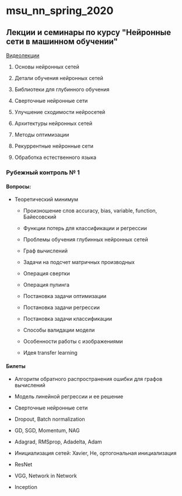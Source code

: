 # msu_nn_spring_2020

## Лекции и семинары по курсу "Нейронные сети в машинном обучении" 

[Видеолекции](https://www.youtube.com/playlist?list=PLrCZzMib1e9oOGNLh6_d65HyfdqlJwTQP)

1) Основы нейронных сетей

2) Детали обучения нейронных сетей

3) Библиотеки для глубинного обучения

4) Сверточные нейронные сети

5) Улучшение сходимости нейросетей

6) Архитектуры нейронных сетей

7) Методы оптимизации

8) Рекуррентные нейронные сети

9) Обработка естественного языка

### Рубежный контроль № 1

#### Вопросы:

* Теоретический минимум

  * Произношение слов accuracy, bias, variable, function, Байесовский
  
  * Функции потерь для классификации и регрессии
  
  * Проблемы обучения глубинных нейронных сетей
  
  * Граф вычислений
  
  * Задачи на подсчет матричных производных
  
  * Операция свертки
  
  * Операция пулинга
  
  * Постановка задачи оптимизации
  
  * Постановка задачи регрессии
  
  * Постановка задачи классификации
  
  * Способы валидации модели
  
  * Особенности работы с изображениями
  
  * Идея transfer learning
  
#### Билеты
  
  * Алгоритм обратного распространения ошибки для графов вычислений
  
  * Модель линейной регрессии и ее решение
  
  * Сверточные нейронные сети
  
  * Dropout, Batch normalization
  
  * GD, SGD, Momentum, NAG
  
  * Adagrad, RMSprop, Adadelta, Adam
  
  * Инициализация сетей: Xavier, He, ортогональная инициализация
  
  * ResNet
  
  * VGG, Network in Network
  
  * Inception
  
